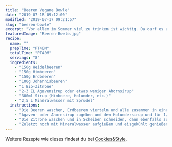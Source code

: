 ```yaml
---
title: "Beeren Vegane Bowle"
date: "2019-07-18 09:12:00"
modified: "2019-07-17 09:21:57"
slug: "beeren-bowle"
excerpt: "Vor allem im Sommer viel zu trinken ist wichtig. Da darf es aber auch gerne mal eine Abwechslung zu Wasser sein, wenn du nach Feierabend auf deinem Balkon oder der Terrasse noch die letzten Sonnenstrahlen genießt. "
featuredImage: "Beeren-Bowle.jpg"
recipe:
  name: ""
  prepTime: "PT40M"
  totalTime: "PT40M"
  servings: "8"
  ingredients:
    - "150g Heidelbeeren"
    - "150g Himbeeren"
    - "150g Erdbeeren"
    - "100g Johannisbeeren"
    - "1 Bio-Zitrone"
    - "2-3 EL Agavensirup oder etwas weniger Ahornsirup"
    - "300ml Sirup (Himbeere, Holunder, etc.)"
    - "2,5 L Mineralwasser mit Sprudel"
  instructions:
    - "Die Beeren waschen, Erdbeeren vierteln und alle zusammen in eine Schüssel geben."
    - "Agaven- oder Ahornsirup zugeben und den Holundersirup und für 1/2 Stunde ziehen lassen."
    - "Die Zitrone waschen und in Scheiben schneiden, dann ebenfalls zu den Beeren in die Schüssel geben."
    - "Zuletzt noch mit Mineralwasser aufgießen und eisgekühlt genießen."
---
```


Weitere Rezepte wie dieses findest du bei [Cookies&Style](https://cookiesandstyle.at).